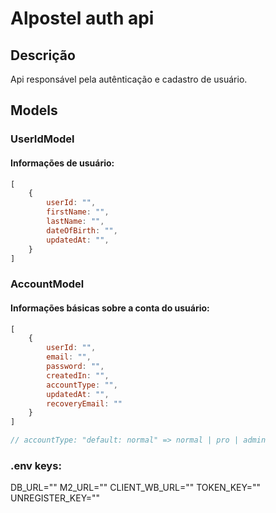 # Alpostel auth api

## Descrição

Api responsável pela autênticação e cadastro de usuário.

## Models

### UserIdModel

<h4>
Informações de usuário:
</h4>

<section>

```js
[
	{
		userId: "",
		firstName: "",
		lastName: "",
		dateOfBirth: "",
		updatedAt: "",
	}
]
```
</section>

### AccountModel

<h4>
	Informações básicas sobre a conta do usuário:
</h4>

<section>

```js
[
	{
		userId: "",
		email: "",
		password: "",
		createdIn: "",
		accountType: "",
		updatedAt: "",
		recoveryEmail: ""
	}
]

// accountType: "default: normal" => normal | pro | admin
```
</section>

<h3>.env keys:</h3>
<div>

DB_URL=""
M2_URL=""
CLIENT_WB_URL=""
TOKEN_KEY=""
UNREGISTER_KEY=""

</div>
